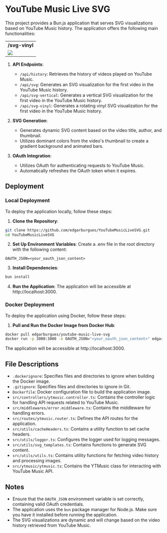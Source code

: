 # YouTube Music Live SVG

This project provides a Bun.js application that serves SVG visualizations based on YouTube Music history. The application offers the following main functionalities:

<table align="center">
  <tr>
    <td colspan="" align="center">
      <strong>/svg-vinyl</strong>
    </td>
  </tr>
  <tr>
    <td>
      <img src="https://youtubemusiclivesvg.azurewebsites.net/api/svg-vinyl" />
    </td>
  </tr>
</table>

1. **API Endpoints**:

   - `/api/history`: Retrieves the history of videos played on YouTube Music.
   - `/api/svg`: Generates an SVG visualization for the first video in the YouTube Music history.
   - `/api/svg-vertical`: Generates a vertical SVG visualization for the first video in the YouTube Music history.
   - `/api/svg-vinyl`: Generates a rotating vinyl SVG visualization for the first video in the YouTube Music history.

2. **SVG Generation**:

   - Generates dynamic SVG content based on the video title, author, and thumbnail.
   - Utilizes dominant colors from the video's thumbnail to create a gradient background and animated bars.

3. **OAuth Integration**:
   - Utilizes OAuth for authenticating requests to YouTube Music.
   - Automatically refreshes the OAuth token when it expires.

## Deployment

### Local Deployment

To deploy the application locally, follow these steps:

1. **Clone the Repository**:

```sh
git clone https://github.com/edgarburgues/YouTubeMusicLiveSVG.git
cd YouTubeMusicLiveSVG
```

2. **Set Up Environment Variables**:
   Create a .env file in the root directory with the following content:

```
OAUTH_JSON=<your_oauth_json_content>
```

3. **Install Dependencies**:

```sh
bun install
```

4. **Run the Application**:
   The application will be accessible at http://localhost:3000.

### Docker Deployment

To deploy the application using Docker, follow these steps:

1. **Pull and Run the Docker Image from Docker Hub**:

```sh
docker pull edgarburgues/youtube-music-live-svg
docker run -p 3000:3000 -e OAUTH_JSON="<your_oauth_json_content>" edgarburgues/youtube-music-live-svg
```

The application will be accessible at http://localhost:3000.

## File Descriptions

- `.dockerignore`: Specifies files and directories to ignore when building the Docker image.
- `.gitignore`: Specifies files and directories to ignore in Git.
- `Dockerfile`: Docker configuration file to build the application image.
- `src/controllers/ytmusic.controller.ts`: Contains the controller logic for handling API requests related to YouTube Music.
- `src/middlewares/error.middleware.ts`: Contains the middleware for handling errors.
- `src/routes/ytmusic.router.ts`: Defines the API routes for the application.
- `src/utils/cacheHeaders.ts`: Contains a utility function to set cache headers.
- `src/utils/logger.ts`: Configures the logger used for logging messages.
- `src/utils/svg_templates.ts`: Contains functions to generate SVG content.
- `src/utils/utils.ts`: Contains utility functions for fetching video history and processing images.
- `src/ytmusic/ytmusic.ts`: Contains the YTMusic class for interacting with YouTube Music API.

## Notes

- Ensure that the `OAUTH_JSON` environment variable is set correctly, containing valid OAuth credentials.
- The application uses the `bun` package manager for Node.js. Make sure you have it installed before running the application.
- The SVG visualizations are dynamic and will change based on the video history retrieved from YouTube Music.
